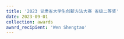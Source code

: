 ```yaml
---
title: '2023 甘肃省大学生创新方法大赛 省级二等奖'  
date: 2023-09-01                             
collection: awards  
award_recipient: 'Wen Shengtao'               
---
```




